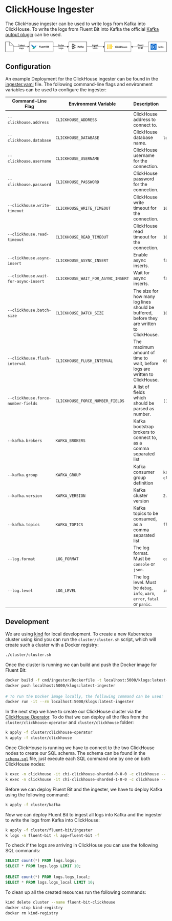 # ClickHouse Ingester

The ClickHouse ingester can be used to write logs from Kafka into ClickHouse. To write the logs from Fluent Bit into Kafka the official [Kafka output plugin](https://docs.fluentbit.io/manual/pipeline/outputs/kafka) can be used.

![Ingester](../../assets/ingester.png)

## Configuration

An example Deployment for the ClickHouse ingester can be found in the [ingester.yaml](../../cluster/fluent-bit/ingester/ingester.yaml) file. The following command-line flags and environment variables can be used to configure the ingester:

| Command-Line Flag | Environment Variable | Description | Default |
| ----------------- | -------------------- | ----------- | ------- |
| `--clickhouse.address` | `CLICKHOUSE_ADDRESS` | ClickHouse address to connect to. | |
| `--clickhouse.database` | `CLICKHOUSE_DATABASE` | ClickHouse database name. | `logs` |
| `--clickhouse.username` | `CLICKHOUSE_USERNAME` | ClickHouse username for the connection. | |
| `--clickhouse.password` | `CLICKHOUSE_PASSWORD` | ClickHouse password for the connection. | |
| `--clickhouse.write-timeout` | `CLICKHOUSE_WRITE_TIMEOUT` | ClickHouse write timeout for the connection. | `10` |
| `--clickhouse.read-timeout` | `CLICKHOUSE_READ_TIMEOUT` | ClickHouse read timeout for the connection. | `10` |
| `--clickhouse.async-insert` | `CLICKHOUSE_ASYNC_INSERT` | Enable async inserts. | `false` |
| `--clickhouse.wait-for-async-insert` | `CLICKHOUSE_WAIT_FOR_ASYNC_INSERT` | Wait for async inserts. | `false` |
| `--clickhouse.batch-size` | `CLICKHOUSE_BATCH_SIZE` | The size for how many log lines should be buffered, before they are written to ClickHouse. | `100000` |
| `--clickhouse.flush-interval` | `CLICKHOUSE_FLUSH_INTERVAL` | The maximum amount of time to wait, before logs are written to ClickHouse. | `60s` |
| `--clickhouse.force-number-fields` | `CLICKHOUSE_FORCE_NUMBER_FIELDS` | A list of fields which should be parsed as number. | `[]` |
| `--kafka.brokers` | `KAFKA_BROKERS` | Kafka bootstrap brokers to connect to, as a comma separated list | |
| `--kafka.group` | `KAFKA_GROUP` | Kafka consumer group definition | `kafka-clickhouse` |
| `--kafka.version` | `KAFKA_VERSION` | Kafka cluster version | `2.1.1` |
| `--kafka.topics` | `KAFKA_TOPICS` | Kafka topics to be consumed, as a comma separated list | `fluent-bit` |
| `--log.format` | `LOG_FORMAT` | The log format. Must be `console` or `json`. | `console` |
| `--log.level` | `LOG_LEVEL` | The log level. Must be `debug`, `info`, `warn`, `error`, `fatal` or `panic`. | `info` |

## Development

We are using [kind](https://kind.sigs.k8s.io/docs/user/quick-start/) for local development. To create a new Kubernetes cluster using kind you can run the `cluster/cluster.sh` script, which will create such a cluster with a Docker registry:

```sh
./cluster/cluster.sh
```

Once the cluster is running we can build and push the Docker image for Fluent Bit:

```sh
docker build -f cmd/ingester/Dockerfile -t localhost:5000/klogs:latest-ingester .
docker push localhost:5000/klogs:latest-ingester

# To run the Docker image locally, the following command can be used:
docker run -it --rm localhost:5000/klogs:latest-ingester
```

In the next step we have to create our ClickHouse cluster via the [ClickHouse Operator](https://github.com/Altinity/clickhouse-operator). To do that we can deploy all the files from the `cluster/clickhouse-operator` and `cluster/clickhouse` folder:

```sh
k apply -f cluster/clickhouse-operator
k apply -f cluster/clickhouse
```

Once ClickHouse is running we have to connect to the two ClickHouse nodes to create our SQL schema. The schema can be found in the [`schema.sql`](../../schema.sql) file, just execute each SQL command one by one on both ClickHouse nodes:

```sh
k exec -n clickhouse -it chi-clickhouse-sharded-0-0-0 -c clickhouse -- clickhouse-client
k exec -n clickhouse -it chi-clickhouse-sharded-1-0-0 -c clickhouse -- clickhouse-client
```

Before we can deploy Fluent Bit and the ingester, we have to deploy Kafka using the following command:

```sh
k apply -f cluster/kafka
```

Now we can deploy Fluent Bit to ingest all logs into Kafka and the ingester to write the logs from Kafka into ClickHouse:

```sh
k apply -f cluster/fluent-bit/ingester
k logs -n fluent-bit -l app=fluent-bit -f
```

To check if the logs are arriving in ClickHouse you can use the following SQL commands:

```sql
SELECT count(*) FROM logs.logs;
SELECT * FROM logs.logs LIMIT 10;

SELECT count(*) FROM logs.logs_local;
SELECT * FROM logs.logs_local LIMIT 10;
```

To clean up all the created resources run the following commands:

```sh
kind delete cluster --name fluent-bit-clickhouse
docker stop kind-registry
docker rm kind-registry
```
